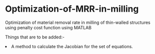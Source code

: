 # Optimization-of-MRR-in-milling
Optimization of material removal rate in milling of thin-walled structures using penalty cost function using MATLAB


Things that are to be added:-<br>
<li>A method to calculate the Jacobian for the set of equations.
